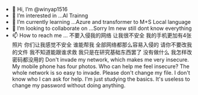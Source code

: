 - 👋 Hi, I’m @winyap1516
- 👀 I’m interested in ...AI Trainng
- 🌱 I’m currently learning ...Azure and transformer to M+S Local language
- 💞️ I’m looking to collaborate on ...Sorry Im new still dont know everything
- 📫 How to reach me ...
不要入侵我的网络  让我很不安全 我的手机更加有4张照片 你们让我感觉不安全
谁能帮我 全部网络都那么容易入侵的
请你不要改我的文件 我不知道能跟谁求救
我只是在研究基础东西罢了 没有做什么 我怎样改密码都没用的 
Don't invade my network, which makes me very insecure. My mobile phone has four photos. Who can help me feel insecure? The whole network is so easy to invade. Please don't change my file. I don't know who I can ask for help. I'm just studying the basics. It's useless to change my password without doing anything.
<!---
winyap1516/winyap1516 is a ✨ special ✨ repository because its `README.md` (this file) appears on your GitHub profile.
You can click the Preview link to take a look at your changes.
--->
